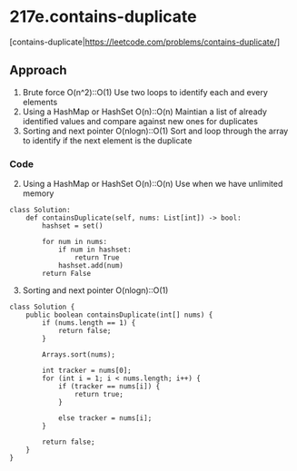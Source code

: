 # 217e.contains-duplicate
[contains-duplicate|https://leetcode.com/problems/contains-duplicate/]

## Approach
1. Brute force O(n^2)::O(1)
Use two loops to identify each and every elements
2. Using a HashMap or HashSet O(n)::O(n)
Maintian a list of already identified values and compare against new ones for duplicates
3. Sorting and next pointer O(nlogn)::O(1)
Sort and loop through the array to identify if the next element is the duplicate

### Code

2. Using a HashMap or HashSet O(n)::O(n)
Use when we have unlimited memory
```
class Solution:
    def containsDuplicate(self, nums: List[int]) -> bool:
        hashset = set()
        
        for num in nums:
            if num in hashset:
                return True
            hashset.add(num)
        return False
```
 
3. Sorting and next pointer O(nlogn)::O(1)
```
class Solution {
    public boolean containsDuplicate(int[] nums) {
        if (nums.length == 1) {
            return false;
        }
        
        Arrays.sort(nums);
        
        int tracker = nums[0];
        for (int i = 1; i < nums.length; i++) {
            if (tracker == nums[i]) {
                return true;
            }
                                
            else tracker = nums[i];
        }
                                
        return false;
    }
}
```
